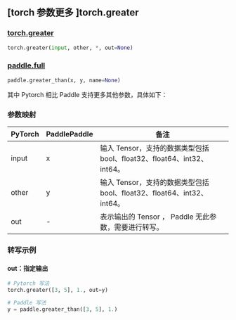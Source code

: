 ## [torch 参数更多 ]torch.greater

### [torch.greater](https://pytorch.org/docs/stable/generated/torch.greater.html?highlight=torch+greater#torch.greater)

```python
torch.greater(input, other, *, out=None)
```

### [paddle.full](https://www.paddlepaddle.org.cn/documentation/docs/zh/api/paddle/greater_than_cn.html)

```python
paddle.greater_than(x, y, name=None)
```

其中 Pytorch 相比 Paddle 支持更多其他参数，具体如下：
### 参数映射
| PyTorch       | PaddlePaddle | 备注                                                   |
| ------------- | ------------ | ------------------------------------------------------ |
| input  | x       | 输入 Tensor，支持的数据类型包括 bool、float32、float64、int32、int64。 |
| other  |  y  |  输入 Tensor，支持的数据类型包括 bool、float32、float64、int32、int64。  |
| out | -  | 表示输出的 Tensor ， Paddle 无此参数，需要进行转写。    |


### 转写示例
#### out：指定输出
```python
# Pytorch 写法
torch.greater([3, 5], 1., out=y)

# Paddle 写法
y = paddle.greater_than([3, 5], 1.)
```
